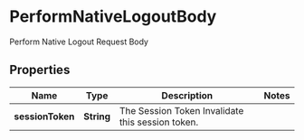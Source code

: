 

# PerformNativeLogoutBody

Perform Native Logout Request Body

## Properties

| Name | Type | Description | Notes |
|------------ | ------------- | ------------- | -------------|
|**sessionToken** | **String** | The Session Token  Invalidate this session token. |  |



